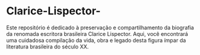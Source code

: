 # Clarice-Lispector-
Este repositório é dedicado à preservação e compartilhamento da biografia da renomada escritora brasileira Clarice Lispector. Aqui, você encontrará uma cuidadosa compilação da vida, obra e legado desta figura ímpar da literatura brasileira do século XX.

